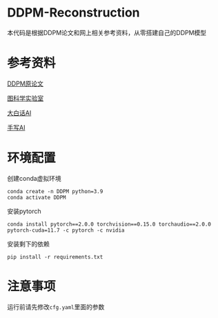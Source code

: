 # DDPM-Reconstruction
本代码是根据DDPM论文和网上相关参考资料，从零搭建自己的DDPM模型

# 参考资料

[DDPM原论文](https://arxiv.org/pdf/2006.11239)

[图科学实验室](https://mp.weixin.qq.com/s/Rj51LTCjbuX_bn7iALqMIg)

[大白话AI](https://www.bilibili.com/video/BV1tz4y1h7q1/?spm_id_from=333.337.search-card.all.click&vd_source=1a02178b1644ddc9b579739c3c1616b4)

[手写AI](https://www.bilibili.com/video/BV1BN41117NJ?spm_id_from=333.788.videopod.sections&vd_source=1a02178b1644ddc9b579739c3c1616b4)

# 环境配置

创建conda虚拟环境
```
conda create -n DDPM python=3.9
conda activate DDPM
```

安装pytorch
```
conda install pytorch==2.0.0 torchvision==0.15.0 torchaudio==2.0.0 pytorch-cuda=11.7 -c pytorch -c nvidia
```

安装剩下的依赖
```
pip install -r requirements.txt
```

# 注意事项

运行前请先修改```cfg.yaml```里面的参数

